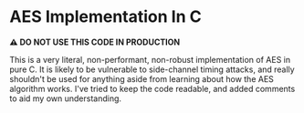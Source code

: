 # AES Implementation In C

**⚠️ DO NOT USE THIS CODE IN PRODUCTION**

This is a very literal, non-performant, non-robust implementation of AES in pure C. It is likely to be vulnerable to side-channel timing attacks, and really shouldn't be used for anything aside from learning about how the AES algorithm works. I've tried to keep the code readable, and added comments to aid my own understanding.